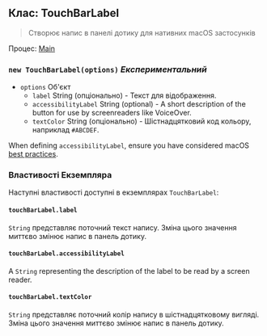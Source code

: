 ## Клас: TouchBarLabel

> Створює напис в панелі дотику для нативних macOS застосунків

Процес: [Main](../tutorial/application-architecture.md#main-and-renderer-processes)

### `new TouchBarLabel(options)` *Експериментальний*

* `options` Об'єкт 
  * `label` String (опціонально) - Текст для відображення.
  * `accessibilityLabel` String (optional) - A short description of the button for use by screenreaders like VoiceOver.
  * `textColor` String (опціонально) - Шістнадцятковий код кольору, наприклад `#ABCDEF`.

When defining `accessibilityLabel`, ensure you have considered macOS [best practices](https://developer.apple.com/documentation/appkit/nsaccessibilitybutton/1524910-accessibilitylabel?language=objc).

### Властивості Екземпляра

Наступні властивості доступні в екземплярах `TouchBarLabel`:

#### `touchBarLabel.label`

`String` представляє поточний текст напису. Зміна цього значення миттєво змінює напис в панель дотику.

#### `touchBarLabel.accessibilityLabel`

A `String` representing the description of the label to be read by a screen reader.

#### `touchBarLabel.textColor`

`String` представляє поточний колір напису в шістнадцятковому вигляді. Зміна цього значення миттєво змінює напис в панель дотику.